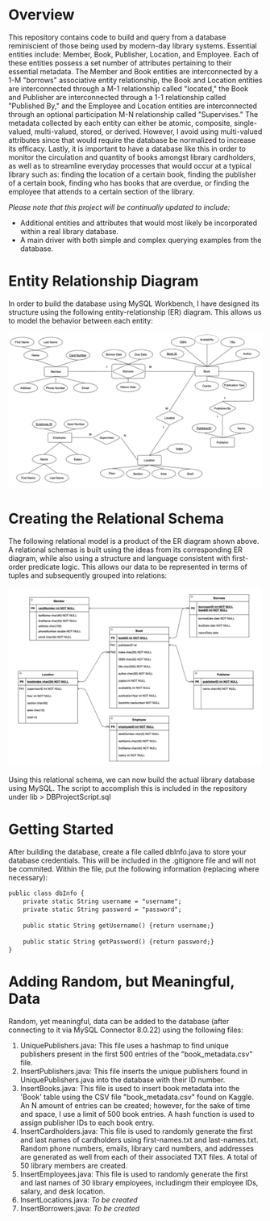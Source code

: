 # Overview
This repository contains code to build and query from a database reminiscient of those being used by modern-day library systems. Essential entities include: Member, Book, Publisher, Location, and Employee. Each of these entities possess a set number of attributes pertaining to their essential metadata. The Member and Book entities are interconnected by a 1-M "borrows" associative entity relationship, the Book and Location entities are interconnected through a M-1 relationship called "located," the Book and Publisher are interconnected through a 1-1 relationship called "Published By," and the Employee and Location entities are interconnected through an optional participation M-N relationship called "Supervises." The metadata collected by each entity can either be atomic, composite, single-valued, multi-valued, stored, or derived. However, I avoid using multi-valued attributes since that would require the database be normalized to increase its efficacy. Lastly, it is important to have a database like this in order to monitor the circulation and quantity of books amongst library cardholders, as well as to streamline everyday processes that would occur at a typical library such as: finding the location of a certain book, finding the publisher of a certain book, finding who has books that are overdue, or finding the employee that attends to a certain section of the library. 

*Please note that this project will be continually updated to include:*

- Additional entities and attributes that would most likely be incorporated within a real library database.
- A main driver with both simple and complex querying examples from the database.

# Entity Relationship Diagram
In order to build the database using MySQL Workbench, I have designed its structure using the following entity-relationship (ER) diagram. This allows us to model the behavior between each entity: 

![ER Diagram](lib/ER-Diagram.png?raw=true "ER Diagram")

# Creating the Relational Schema
The following relational model is a product of the ER diagram shown above. A relational schemas is built using the ideas from its corresponding ER diagram, while also using a structure and language consistent with first-order predicate logic. This allows our data to be represented in terms of tuples and subsequently grouped into relations:

![Relational Schema](lib/Relational-Schema.png?raw=true "Relational Schema")

Using this relational schema, we can now build the actual library database using MySQL. The script to accomplish this is included in the repository under lib > DBProjectScript.sql

# Getting Started

After building the database, create a file called dbInfo.java to store your database credentials. This will be included in the .gitignore file and will not be commited. Within the file, put the following information (replacing where necessary): 

    public class dbInfo {
        private static String username = "username";
        private static String password = "password";

        public static String getUsername() {return username;}
        
        public static String getPassword() {return password;}
    }

# Adding Random, but Meaningful, Data

Random, yet meaningful, data can be added to the database (after connecting to it via MySQL Connector 8.0.22) using the following files:

1. UniquePublishers.java: This file uses a hashmap to find unique publishers present in the first 500 entries of the "book_metadata.csv" file.
2. InsertPublishers.java: This file inserts the unique publishers found in UniquePublishers.java into the database with their ID number. 
3. InsertBooks.java: This file is used to insert book metadata into the 'Book' table using the CSV file "book_metadata.csv" found on Kaggle. An N amount of entries can be created; however, for the sake of time and space, I use a limit of 500 book entries. A hash function is used to assign publisher IDs to each book entry.
4. InsertCardholders.java: This file is used to randomly generate the first and last names of cardholders using first-names.txt and last-names.txt. Random phone numbers, emails, library card numbers, and addresses are generated as well from each of their associated TXT files. A total of 50 library members are created.
5. InsertEmployees.java: This file is used to randomly generate the first and last names of 30 library employees, includingm their employee IDs, salary, and desk location.
6. InsertLocations.java: *To be created*
7. InsertBorrowers.java: *To be created*
